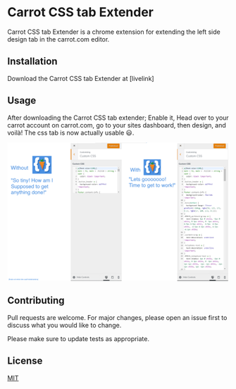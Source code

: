 # Carrot CSS tab Extender

Carrot CSS tab Extender is a chrome extension for extending the left side design tab in the carrot.com editor.

## Installation

Download the Carrot CSS tab Extender at [livelink]

## Usage

After downloading the Carrot CSS tab extender; Enable it, Head over to your carrot account on carrot.com, go to your sites dashboard, then design, and voilà! The css tab is now actually usable 😃.

![Here is a Demonstration of the exention extending the css tab in Carrot](https://raw.githubusercontent.com/MichaelGombos/Carrot-CSS-Tab-Extender/master/Demo/Demo_page.png)
## Contributing

Pull requests are welcome. For major changes, please open an issue first to discuss what you would like to change.

Please make sure to update tests as appropriate.

## License

[MIT](https://choosealicense.com/licenses/mit/)
